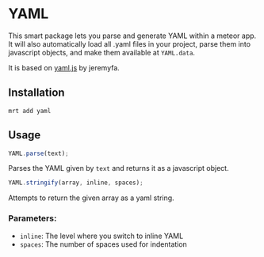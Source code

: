 # YAML

This smart package lets you parse and generate YAML within a meteor app. It will also automatically load all .yaml files in your project, parse them into javascript objects, and make them available at `YAML.data`. 

It is based on [yaml.js](https://github.com/jeremyfa/yaml.js) by jeremyfa.

## Installation

```
mrt add yaml
```

## Usage

```javascript
YAML.parse(text);
```
Parses the YAML given by `text` and returns it as a javascript object.


```javascript
YAML.stringify(array, inline, spaces);
```
Attempts to return the given array as a yaml string. 

### Parameters:
- `inline`: The level where you switch to inline YAML
- `spaces`: The number of spaces used for indentation

